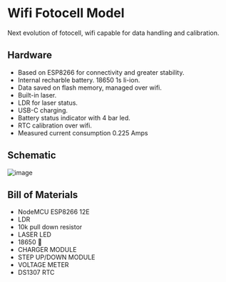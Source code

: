 # Wifi Fotocell Model
Next evolution of fotocell, wifi capable for data handling and calibration.
## Hardware
* Based on ESP8266 for connectivity and greater stability.
* Internal recharble battery. 18650 1s li-ion.
* Data saved on flash memory, managed over wifi.
* Built-in laser.
* LDR for laser status.
* USB-C charging.
* Battery status indicator with 4 bar led.
* RTC calibration over wifi.
* Measured current consumption 0.225 Amps
## Schematic
![image](https://github.com/user-attachments/assets/50ba1c3d-c541-48f2-9d67-20301212f0b8)
## Bill of Materials
* NodeMCU ESP8266 12E
* LDR
* 10k pull down resistor
* LASER LED
* 18650 🔋 
* CHARGER MODULE
* STEP UP/DOWN MODULE
* VOLTAGE METER 
* DS1307 RTC
